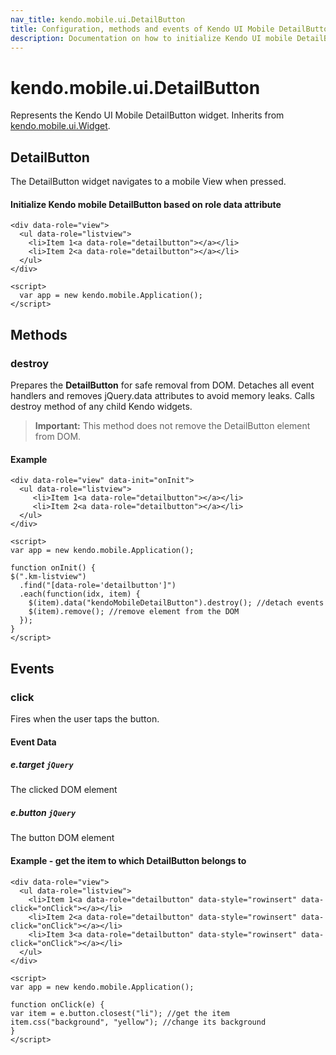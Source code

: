 ```yaml
---
nav_title: kendo.mobile.ui.DetailButton
title: Configuration, methods and events of Kendo UI Mobile DetailButton
description: Documentation on how to initialize Kendo UI mobile DetailButton.
---
```


# kendo.mobile.ui.DetailButton

Represents the Kendo UI Mobile DetailButton widget. Inherits from [kendo.mobile.ui.Widget](/api/framework/mobilewidget).

## DetailButton

The DetailButton widget navigates to a mobile View when pressed.

#### Initialize Kendo mobile DetailButton based on role data attribute

    <div data-role="view">
      <ul data-role="listview">
        <li>Item 1<a data-role="detailbutton"></a></li>
        <li>Item 2<a data-role="detailbutton"></a></li>
      </ul>
    </div>

    <script>
      var app = new kendo.mobile.Application();
    </script>

## Methods

### destroy
Prepares the **DetailButton** for safe removal from DOM. Detaches all event handlers and removes jQuery.data attributes to avoid memory leaks. Calls destroy method of any child Kendo widgets.

> **Important:** This method does not remove the DetailButton element from DOM.

#### Example

    <div data-role="view" data-init="onInit">
      <ul data-role="listview">
         <li>Item 1<a data-role="detailbutton"></a></li>
         <li>Item 2<a data-role="detailbutton"></a></li>
      </ul>
    </div>

    <script>
    var app = new kendo.mobile.Application();

    function onInit() {
    $(".km-listview")
      .find("[data-role='detailbutton']")
      .each(function(idx, item) {
        $(item).data("kendoMobileDetailButton").destroy(); //detach events
        $(item).remove(); //remove element from the DOM
      });
    }
    </script>

## Events

### click

Fires when the user taps the button.

#### Event Data

##### e.target `jQuery`

The clicked DOM element

##### e.button `jQuery`

The button DOM element

#### Example - get the item to which DetailButton belongs to

    <div data-role="view">
      <ul data-role="listview">
        <li>Item 1<a data-role="detailbutton" data-style="rowinsert" data-click="onClick"></a></li>
        <li>Item 2<a data-role="detailbutton" data-style="rowinsert" data-click="onClick"></a></li>
        <li>Item 3<a data-role="detailbutton" data-style="rowinsert" data-click="onClick"></a></li>
      </ul>
    </div>

    <script>
    var app = new kendo.mobile.Application();

    function onClick(e) {
    var item = e.button.closest("li"); //get the item
    item.css("background", "yellow"); //change its background
    }
    </script>
